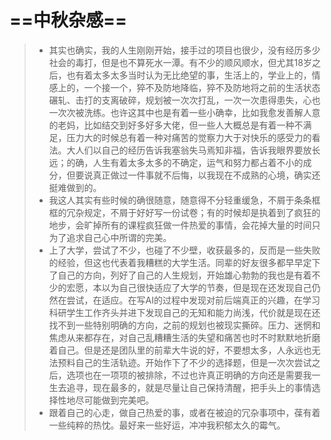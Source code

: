 # **==中秋杂感==**

> + 其实也确实，我的人生刚刚开始，接手过的项目也很少，没有经历多少社会的毒打，但是也不算死水一潭。有不少的顺风顺水，但尤其18岁之后，也有着太多太多当时认为无比绝望的事，生活上的，学业上的，情感上的，一个接一个，猝不及防地降临，猝不及防地将之前的生活状态碾轧、击打的支离破碎，规划被一次次打乱，一次一次患得患失，心也一次次被洗练。也许这其中也是有着一些小确幸，比如我愈发善解人意的老妈，比如结交到好多好多大佬，但一些人大概总是有着一种不满足，压力大的时候总有着一种对痛苦的觉察力大于对快乐的感受力的看法。大人们以自己的经历告诉我塞翁失马焉知非福，告诉我眼界要放长远；的确，人生有着太多太多的不确定，运气和努力都占着不小的成分，但要说真正做过一件事就不后悔，以我现在不成熟的心境，确实还挺难做到的。
> + 我这人其实有些时候的确很随意，随意得不分轻重缓急，不屑于条条框框的冗杂规定，不屑于好好写一份试卷；有的时候却是执着到了疯狂的地步，会旷掉所有的课程疯狂做一件热爱的事情，会花掉大量的时间只为了追求自己心中所谓的完美。
> + 上了大学，尝试了不少，也碰了不少壁，收获最多的，反而是一些失败的经验，但这也代表着我糟糕的大学生活。同辈的好友很多都早早定下了自己的方向，列好了自己的人生规划，开始雄心勃勃的我也是有着不少的宏愿，本以为自己很快适应了大学的节奏，但是现在还发现自己仍然在尝试，在适应。在写AI的过程中发现对前后端真正的兴趣，在学习科研学生工作齐头并进下发现自己的无知和能力尚浅，代价就是现在还找不到一些特别明确的方向，之前的规划也被现实撕碎。压力、迷惘和焦虑从来都存在，对自己乱糟糟生活的失望和痛苦也时不时默默地折磨着自己。但是还是团队里的前辈大牛说的好，不要想太多，人永远也无法预料自己的生活轨迹。开始作下了不少的选择题，但是一次次尝试之后，选项也在一项项的被排除，不过也许真正明确的方向还是需要我一生去追寻，现在最多的，就是尽量让自己保持清醒，把手头上的事情选择性地尽可能做到完美吧。
> + 跟着自己的心走，做自己热爱的事，或者在被迫的冗杂事项中，葆有着一些纯粹的热忱。最好来一些好运，冲冲我积郁太久的霉气。

